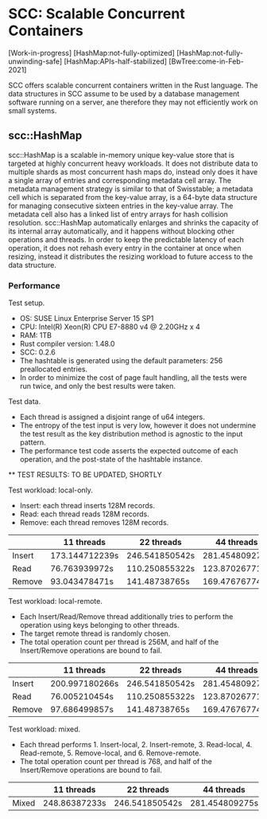 # SCC: Scalable Concurrent Containers

[Work-in-progress]
[HashMap:not-fully-optimized]
[HashMap:not-fully-unwinding-safe]
[HashMap:APIs-half-stabilized]
[BwTree:come-in-Feb-2021]

SCC offers scalable concurrent containers written in the Rust language. The data structures in SCC assume to be used by a database management software running on a server, ane therefore they may not efficiently work on small systems.

## scc::HashMap

scc::HashMap is a scalable in-memory unique key-value store that is targeted at highly concurrent heavy workloads. It does not distribute data to multiple shards as most concurrent hash maps do, instead only does it have a single array of entries and corresponding metadata cell array. The metadata management strategy is similar to that of Swisstable; a metadata cell which is separated from the key-value array, is a 64-byte data structure for managing consecutive sixteen entries in the key-value array. The metadata cell also has a linked list of entry arrays for hash collision resolution. scc::HashMap automatically enlarges and shrinks the capacity of its internal array automatically, and it happens without blocking other operations and threads. In order to keep the predictable latency of each operation, it does not rehash every entry in the container at once when resizing, instead it distributes the resizing workload to future access to the data structure.

### Performance

Test setup.
- OS: SUSE Linux Enterprise Server 15 SP1
- CPU: Intel(R) Xeon(R) CPU E7-8880 v4 @ 2.20GHz x 4
- RAM: 1TB
- Rust compiler version: 1.48.0
- SCC: 0.2.6
- The hashtable is generated using the default parameters: 256 preallocated entries.
- In order to minimize the cost of page fault handling, all the tests were run twice, and only the best results were taken.

Test data.
- Each thread is assigned a disjoint range of u64 integers.
- The entropy of the test input is very low, however it does not undermine the test result as the key distribution method is agnostic to the input pattern.
- The performance test code asserts the expected outcome of each operation, and the post-state of the hashtable instance.

** TEST RESULTS: TO BE UPDATED, SHORTLY

Test workload: local-only.
- Insert: each thread inserts 128M records.
- Read: each thread reads 128M  records.
- Remove: each thread removes 128M records.

|        | 11 threads     | 22 threads     | 44 threads     | 88 threads     |
|--------|----------------|----------------|----------------|----------------|
| Insert | 173.144712239s | 246.541850542s | 281.454809275s | 471.991919119s |
| Read   | 76.763939972s  | 110.250855322s | 123.870267714s | 143.606594002s |
| Remove | 93.043478471s  | 141.48738765s  | 169.476767746s | 280.781299976s |

Test workload: local-remote.
- Each Insert/Read/Remove thread additionally tries to perform the operation using keys belonging to other threads.
- The target remote thread is randomly chosen.
- The total operation count per thread is 256M, and half of the Insert/Remove operations are bound to fail.

|        | 11 threads     | 22 threads     | 44 threads     | 88 threads     |
|--------|----------------|----------------|----------------|----------------|
| Insert | 200.997180266s | 246.541850542s | 281.454809275s | 471.991919119s |
| Read   | 76.005210454s  | 110.250855322s | 123.870267714s | 143.606594002s |
| Remove | 97.686499857s  | 141.48738765s  | 169.476767746s | 280.781299976s |

Test workload: mixed.
- Each thread performs 1. Insert-local, 2. Insert-remote, 3. Read-local, 4. Read-remote, 5. Remove-local, and 6. Remove-remote.
- The total operation count per thread is 768, and half of the Insert/Remove operations are bound to fail.

|        | 11 threads     | 22 threads     | 44 threads     | 88 threads     |
|--------|----------------|----------------|----------------|----------------|
| Mixed  | 248.86387233s  | 246.541850542s | 281.454809275s | 471.991919119s |
